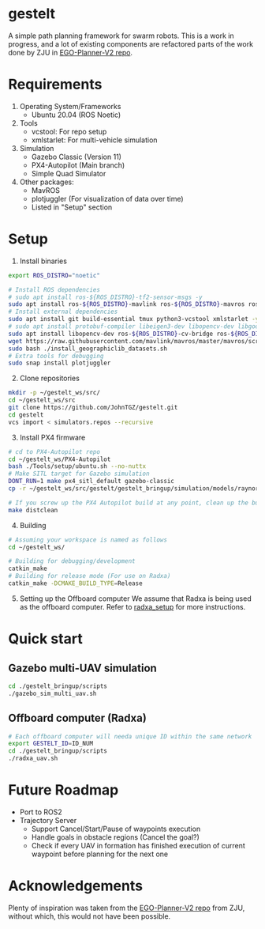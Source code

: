 # gestelt
A simple path planning framework for swarm robots. This is a work in progress, and a lot of existing components are refactored parts of the work done by ZJU in [EGO-Planner-V2 repo](https://github.com/ZJU-FAST-Lab/EGO-Planner-v2).

# Requirements
1. Operating System/Frameworks
    - Ubuntu 20.04 (ROS Noetic)
2. Tools
    - vcstool: For repo setup 
    - xmlstarlet: For multi-vehicle simulation
3. Simulation
    - Gazebo Classic (Version 11)
    - PX4-Autopilot (Main branch)
    - Simple Quad Simulator
4. Other packages:
    - MavROS 
    - plotjuggler (For visualization of data over time)
    - Listed in "Setup" section

# Setup
1. Install binaries
```bash 
export ROS_DISTRO="noetic"

# Install ROS dependencies
# sudo apt install ros-${ROS_DISTRO}-tf2-sensor-msgs -y
sudo apt install ros-${ROS_DISTRO}-mavlink ros-${ROS_DISTRO}-mavros ros-${ROS_DISTRO}-mavros-msgs ros-${ROS_DISTRO}-mavros-extras -y
# Install external dependencies
sudo apt install git build-essential tmux python3-vcstool xmlstarlet -y
# sudo apt install protobuf-compiler libeigen3-dev libopencv-dev libgoogle-glog-dev -y
sudo apt install libopencv-dev ros-${ROS_DISTRO}-cv-bridge ros-${ROS_DISTRO}-pcl-ros -y
wget https://raw.githubusercontent.com/mavlink/mavros/master/mavros/scripts/install_geographiclib_datasets.sh
sudo bash ./install_geographiclib_datasets.sh
# Extra tools for debugging
sudo snap install plotjuggler
```

2. Clone repositories
```bash
mkdir -p ~/gestelt_ws/src/
cd ~/gestelt_ws/src
git clone https://github.com/JohnTGZ/gestelt.git
cd gestelt
vcs import < simulators.repos --recursive
```

3. Install PX4 firmware
```bash
# cd to PX4-Autopilot repo
cd ~/gestelt_ws/PX4-Autopilot
bash ./Tools/setup/ubuntu.sh --no-nuttx
# Make SITL target for Gazebo simulation
DONT_RUN=1 make px4_sitl_default gazebo-classic
cp -r ~/gestelt_ws/src/gestelt/gestelt_bringup/simulation/models/raynor ~/gestelt_ws/PX4-Autopilot/Tools/simulation/gazebo-classic/sitl_gazebo-classic/models/

# If you screw up the PX4 Autopilot build at any point, clean up the build files via the following command:
make distclean
```

4. Building 
```bash
# Assuming your workspace is named as follows
cd ~/gestelt_ws/

# Building for debugging/development
catkin_make 
# Building for release mode (For use on Radxa)
catkin_make -DCMAKE_BUILD_TYPE=Release
```

5. Setting up the Offboard computer
We assume that Radxa is being used as the offboard computer. Refer to [radxa_setup](./radxa_setup/README.md) for more instructions.

# Quick start

## Gazebo multi-UAV simulation
```bash
cd ./gestelt_bringup/scripts 
./gazebo_sim_multi_uav.sh
```

## Offboard computer (Radxa)
```bash
# Each offboard computer will needa unique ID within the same network
export GESTELT_ID=ID_NUM
cd ./gestelt_bringup/scripts 
./radxa_uav.sh
```


# Future Roadmap
- Port to ROS2
- Trajectory Server
    - Support Cancel/Start/Pause of waypoints execution
    - Handle goals in obstacle regions (Cancel the goal?)
    - Check if every UAV in formation has finished execution of current waypoint before planning for the next one

# Acknowledgements
Plenty of inspiration was taken from the [EGO-Planner-V2 repo](https://github.com/ZJU-FAST-Lab/EGO-Planner-v2) from ZJU, without which, this would not have been possible.